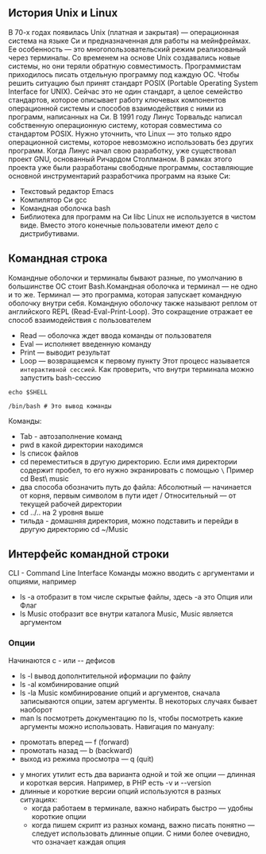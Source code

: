 ## История Unix и Linux
В 70-х годах появилась Unix (платная и закрытая) — операционная система на языке Си и предназначенная для работы на мейнфреймах. Ее особенность — это многопользовательский режим реализованый через терминалы. Со временем на основе Unix создавались новые системы, но они теряли обратную совместимость. Программистам приходилось писать отдельную программу под каждую ОС. Чтобы решить ситуацию был принят стандарт POSIX (Portable Operating System Interface for UNIX). Сейчас это не один стандарт, а целое семейство стандартов, которое описывает работу ключевых компонентов операционной системы и способов взаимодействия с ними из программ, написанных на Си.
В 1991 году Линус Торвальдс написал собственную операционную систему, которая совместима со стандартом POSIX. Нужно уточнить, что Linux — это только ядро операционной системы, которое невозможно использовать без других программ. Когда Линус начал свою разработку, уже существовал проект GNU, основанный Ричардом Столлманом. В рамках этого проекта уже были разработаны свободные программы, составляющие основной инструментарий разработчика программ на языке Си:
 - Текстовый редактор Emacs
 - Компилятор Си gcc
 - Командная оболочка bash
 - Библиотека для программ на Си libc
Linux не используется в чистом виде. Вместо этого конечные пользователи имеют дело с дистрибутивами.

## Командная строка
Командные оболочки и терминалы бывают разные, по умолчанию в большинстве ОС стоит Bash.Командная оболочка и терминал — не одно и то же. Терминал — это программа, которая запускает командную оболочку внутри себя.
Командную оболочку также называют реплом от английского REPL (Read-Eval-Print-Loop). Это сокращение отражает ее способ взаимодействия с пользователем
 - Read — оболочка ждет ввода команды от пользователя
 - Eval — исполняет введенную команду
 - Print — выводит результат
 - Loop — возвращаемся к первому пункту
Этот процесс называется `интерактивной сессией`.
Как проверить, что внутри терминала можно запустить bash-сессию
```
echo $SHELL

/bin/bash # Это вывод команды
```
Команды:
- Tab - автозаполнение команд
- pwd в какой директории находимся
- ls список файлов
- cd переместиться в другую директорию. Если имя директории содержит пробел, то его нужно экранировать с помощью `\` Пример cd Best\ music
- два способа обозначить путь до файла:
    Абсолютный — начинается от корня, первым символом в пути идет /
    Относительный — от текущей рабочей директории
- cd ../.. на 2 уровня выше
- тильда - домашняя директория, можно подставить и перейди в другую директорию cd ~/Music

## Интерфейс командной строки
CLI - Command Line Interface
Команды можно вводить с аргументами и опциями, например
- ls -a отобразит в том числе скрытые файлы, здесь -a это Опция или Флаг
- ls Music отобразит все внутри каталога Music, Music является аргументом
### Опции
Начинаются с - или -- дефисов
- ls -l вывод дополнтительной иформации по файлу
- ls -al комбинирование опций
- ls -la Music комбинирование опций и аргументов, сначала записываются опции, затем аргументы. В некоторых случаях бывает наоборот
- man ls посмотреть документацию по ls, чтобы посмотреть какие аргументы можно использовать. Навигация по мануалу:
 * промотать вперед — f (forward)
 * промотать назад — b (backward)
 * выход из режима просмотра — q (quit)
- у многих утилит есть два варианта одной и той же опции — длинная и короткая версия. Например, в PHP есть -v и --version
- длинные и короткие версии опций используются в разных ситуациях:
  * когда работаем в терминале, важно набирать быстро — удобны короткие опции
  * когда пишем скрипт из разных команд, важно писать понятно — следует использовать длинные опции. С ними более очевидно, что означает каждая опция


